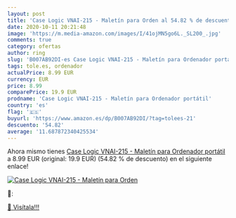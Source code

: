 ```yaml
---
layout: post
title: 'Case Logic VNAI-215 - Maletín para Orden al 54.82 % de descuento'
date: 2020-10-11 20:21:48
image: 'https://m.media-amazon.com/images/I/41ojMN5go6L._SL200_.jpg'
comments: true
category: ofertas
author: ring
slug: 'B007AB92DI-es Case Logic VNAI-215 - Maletín para Ordenador portátil'
tags: tole.es, ordenador
actualPrice: 8.99 EUR
currency: EUR
price: 8.99
comparePrice: 19.9 EUR
prodname: 'Case Logic VNAI-215 - Maletín para Ordenador portátil'
country: 'es'
flag: '🇪🇸'
buyurl: 'https://www.amazon.es/dp/B007AB92DI/?tag=tolees-21'
descuento: '54.82'
average: '11.687872340425534'
---
```


Ahora mismo tienes [Case Logic VNAI-215 - Maletín para Ordenador portátil](https://www.amazon.es/dp/B007AB92DI/?tag=tolees-21) a 8.99 EUR (original: 19.9 EUR) (54.82 %  de descuento) en el siguiente enlace!

[![Case Logic VNAI-215 - Maletín para Orden](https://m.media-amazon.com/images/I/41ojMN5go6L._SL200_.jpg)](https://www.amazon.es/dp/B007AB92DI/?tag=tolees-21)

🔎:


[🛒 Visítala!!!](https://www.amazon.es/dp/B007AB92DI/?tag=tolees-21)
